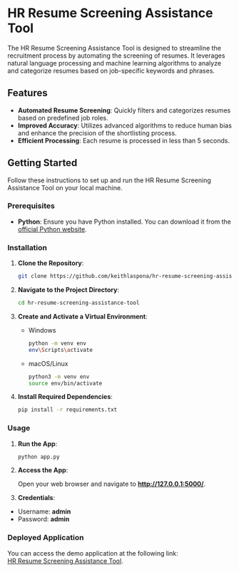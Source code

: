 # HR Resume Screening Assistance Tool

The HR Resume Screening Assistance Tool is designed to streamline the recruitment process by automating the screening of resumes. It leverages natural language processing and machine learning algorithms to analyze and categorize resumes based on job-specific keywords and phrases.

## Features

- **Automated Resume Screening**: Quickly filters and categorizes resumes based on predefined job roles.
- **Improved Accuracy**: Utilizes advanced algorithms to reduce human bias and enhance the precision of the shortlisting process.
- **Efficient Processing**: Each resume is processed in less than 5 seconds.

## Getting Started

Follow these instructions to set up and run the HR Resume Screening Assistance Tool on your local machine.

### Prerequisites

- **Python**: Ensure you have Python installed. You can download it from the [official Python website](https://www.python.org/downloads/).

### Installation

1. **Clone the Repository**:

   ```bash
   git clone https://github.com/keithlaspona/hr-resume-screening-assistance-tool.git

2. **Navigate to the Project Directory**:

   ```bash
   cd hr-resume-screening-assistance-tool

3. **Create and Activate a Virtual Environment**:
   - Windows
     ```bash
     python -m venv env
     env\Scripts\activate
   
   - macOS/Linux
     ```bash
     python3 -m venv env
     source env/bin/activate

4. **Install Required Dependencies**:

   ```bash
   pip install -r requirements.txt
   
### Usage

1. **Run the App**:

   ```bash
   python app.py

2. **Access the App**:

   Open your web browser and navigate to **http://127.0.0.1:5000/**.

4. **Credentials**:

 - Username: **admin**
 - Password: **admin**

### Deployed Application
   
   You can access the demo application at the following link: <br>
   [HR Resume Screening Assistance Tool](https://hr-resume-screening-assistance-tool.onrender.com/).


